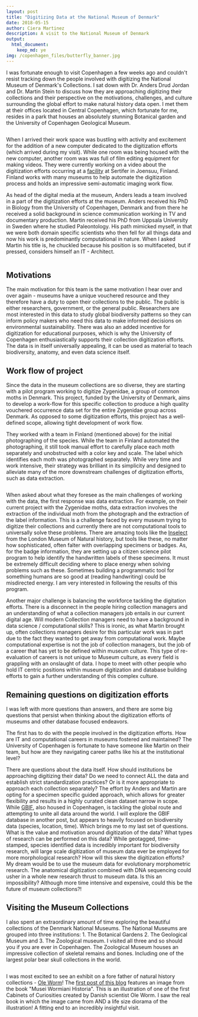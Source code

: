 ```yaml
---
layout: post
title: "Digitizing Data at the National Museum of Denmark"
date: 2018-05-15
author: Ciera Martinez
description: A visit to the National Museum of Denmark
output: 
  html_document: 
    keep_md: ye
img: /copenhagen_files/butterfly_banner.jpg
---
```


I was fortunate enough to visit Copenhagen a few weeks ago and couldn't resist tracking down the people involved with digitizing the National Museum of Denmark's Collections. I sat down with Dr. Anders Drud Jordan and Dr. Martin Stein to discuss how they are approaching digitizing their collections and their perspective on the motivations, challenges, and culture surrounding the global effort to make natural history data open. I met them at their offices located in Central Copenhagen, which fortunate for me, resides in a park that houses an absolutely stunning Botanical garden and the University of Copenhagen Geological Museum.

<center><p><img src="../assets/img/copenhagen_files/images-03.jpg" alt=""></p></center>

When I arrived their work space was bustling with activity and excitement for the addition of a new computer dedicated to the digitization efforts (which arrived during my visit). While one room was being housed with the new computer, another room was was full of film editing equipment for making videos. They were currently working on a video about the digitization efforts occurring at a [facility](http://digitarium.fi/en/content/digitisation-centre.html) at Sertifer in Joensuu, Finland. Finland works with many museums to help automate the digitization process and holds an impressive semi-automatic imaging work flow. 

As head of the digital media at the museum, Anders leads a team involved in a part of the digitization efforts at the museum.  Anders received his PhD in Biology from the University of Copenhagen, Denmark and from there he received a solid background in science communication working in TV and documentary production. Martin received his PhD from Uppsala University in Sweden where he studied Paleontology. His path mimicked myself, in that we were both domain specific scientists who then fell for all things data and now his work is predominantly computational in nature. When I asked Martin his title is, he chuckled because his position is so multifaceted, but if pressed, considers himself an IT - Architect. 

<center><p><img src="../assets/img/copenhagen_files/images-04.jpg" alt=""></p></center>

## Motivations 

The main motivation for this team is the same motivation I hear over and over again - museums have a unique vouchered resource and they therefore have a duty to open their collections to the public. The public is either researchers, government, or the general public.  Researchers are most interested in this data to study global biodiversity patterns so they can inform policy makers who need this data to make informed decisions on environmental sustainability. There was also an added incentive for digitization for educational purposes, which is why the University of Copenhagen enthusiastically supports their collection digitization efforts.  The data is in itself universally appealing, it can be used as material to teach biodiversity, anatomy, and even data science itself. 

## Work flow of project

Since the data in the museum collections are so diverse, they are starting with a pilot program working to digitize Zygenidae, a group of common moths in Denmark. This project, funded by the University of Denmark, aims to develop a work-flow for this specific collection to produce a high quality vouchered occurrence data set for the entire Zygenidae group across Denmark. As opposed to some digitization efforts, this project has a well-defined scope, allowing tight development of work flow. 

They worked with a team in Finland (mentioned above) for the initial photographing of the species. While the team in Finland automated the photographing, it still took manual effort to carefully place each moth separately and unobstructed with a color key and scale. The label which identifies each moth was photographed separately. While very time and work intensive, their strategy was brilliant in its simplicity and designed to alleviate many of the more downstream challenges of digitization efforts, such as data extraction. 

<center><p><img src="../assets/img/copenhagen_files/images-02.jpg" alt=""></p></center>

When asked about what they foresee as the main challenges of working with the data, the first response was data extraction. For example, on their current project with the Zygenidae moths, data extraction involves the extraction of the individual moth from the photograph and the extraction of the label information. This is a challenge faced by every museum trying to digitize their collections and currently there are not computational tools to universally solve these problems. There are amazing tools like the [Inselect](https://naturalhistorymuseum.github.io/inselect/) from the London Museum of Natural history, but tools like these, no matter how sophisticated, often falter with overlapping specimens or badges. As, for the badge information, they are setting up a citizen science pilot program to help identify the handwritten labels of these specimens. It must be extremely difficult deciding where to place energy when solving problems such as these. Sometimes building a programmatic tool for something humans are so good at (reading handwriting) could be misdirected energy. I am very interested in following the results of this program.

Another major challenge is balancing the workforce tackling the digitation efforts. There is a disconnect in the people hiring collection managers and an understanding of what a collection managers job entails in our current digital age. Will modern Collection managers need to have a background in data science / computational skills?  This is ironic, as what Martin brought up, often collections managers desire for this particular work was in part due to the fact they wanted to get away from computational work. Maybe computational expertise is not the job of collection managers, but the job of a career that has yet to be defined within museum culture.  This type of re-evaluation of careers is not unique to Museum culture, as every field is grappling with an onslaught of data. I hope to meet with other people who hold IT centric positions within museum digitization and database building efforts to gain a further understanding of this complex culture.

## Remaining questions on digitization efforts

I was left with more questions than answers, and there are some big questions that persist when thinking about the digitization efforts of museums and other database focused endeavors.

The first has to do with the people involved in the digitization efforts.  How are IT and computational careers in museums fostered and maintained?  The University of Copenhagen is fortunate to have someone like Martin on their team, but how are they navigating career paths like his at the institutional level? 

There are questions about the data itself. How should institutions be approaching digitizing their data? Do we need to connect ALL the data and establish strict standardization practices? Or is it more appropriate to approach each collection separately? The effort by Anders and Martin are opting for a specimen specific guided approach, which allows for greater flexibility and results in a highly curated clean dataset narrow in scope. While [GBIF](https://www.gbif.org/), also housed in Copenhagen, is tackling the global route and attempting to unite all data around the world. I will explore the GBIF database in another post, but appears to heavily focused on biodiversity data (species, location, time). Which brings me to my last set of questions. What is the value and motivation around digitization of the data?  What types of research can be performed on this data? While geotagged, time-stamped, species identified data is incredibly important for biodiversity research, will large scale digitization of museum data ever be employed for more morphological research? How will this skew the digitization efforts? My dream would be to use the museum data for evolutionary morphometric research. The anatomical digitization combined with DNA sequencing could usher in a whole new research thrust to museum data.  Is this an impossibility? Although more time intensive and expensive, could this be the future of museum collections?! 

## Visiting the Museum Collections

I also spent an extraordinary amount of time exploring the beautiful collections of the Denmark National Museums.  The National Museums are grouped into three institutions: 1. The Botanical Gardens 2. The Geological Museum and 3. The Zoological museum.  I visited all three and so should you if you are ever in Copenhagen.  The Zoological Museum houses an impressive collection of skeletal remains and bones. Including one of the largest polar bear skull collections in the world.

<center><p><img src="../assets/img/copenhagen_files/images-05.jpg" alt=""></p></center>

I was most excited to see an exhibit on a fore father of natural history collections - [Ole Worm](https://en.wikipedia.org/wiki/Ole_Worm)! The [first post of this blog](https://cabinetofcuriosity.github.io/cabinetofcuriosity_site/welcome/) features an image from the book "Musei Wormiani Historia". This is an illustration of one of the first Cabinets of Curiosities created by Danish scientist Ole Worm. I saw the real book in which the image came from AND a life size diorama of the illustration! A fitting end to an incredibly insightful visit. 

<center><p><img src="../assets/img/copenhagen_files/images-01.jpg" alt=""></p></center>

